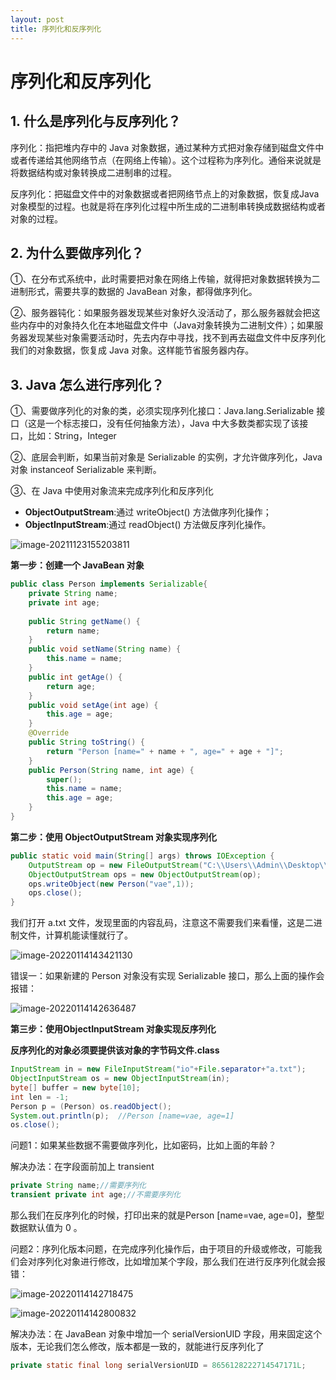 ```yaml
---
layout: post
title: 序列化和反序列化
---
```


# 序列化和反序列化

## 1. 什么是序列化与反序列化？

序列化：指把堆内存中的 Java 对象数据，通过某种方式把对象存储到磁盘文件中或者传递给其他网络节点（在网络上传输）。这个过程称为序列化。通俗来说就是将数据结构或对象转换成二进制串的过程。

反序列化：把磁盘文件中的对象数据或者把网络节点上的对象数据，恢复成Java对象模型的过程。也就是将在序列化过程中所生成的二进制串转换成数据结构或者对象的过程。

## 2. 为什么要做序列化？

①、在分布式系统中，此时需要把对象在网络上传输，就得把对象数据转换为二进制形式，需要共享的数据的 JavaBean 对象，都得做序列化。

②、服务器钝化：如果服务器发现某些对象好久没活动了，那么服务器就会把这些内存中的对象持久化在本地磁盘文件中（Java对象转换为二进制文件）；如果服务器发现某些对象需要活动时，先去内存中寻找，找不到再去磁盘文件中反序列化我们的对象数据，恢复成 Java 对象。这样能节省服务器内存。

## 3. Java 怎么进行序列化？

①、需要做序列化的对象的类，必须实现序列化接口：Java.lang.Serializable 接口（这是一个标志接口，没有任何抽象方法），Java 中大多数类都实现了该接口，比如：String，Integer

②、底层会判断，如果当前对象是 Serializable 的实例，才允许做序列化，Java对象 instanceof Serializable 来判断。

③、在 Java 中使用对象流来完成序列化和反序列化

- **ObjectOutputStream**:通过 writeObject() 方法做序列化操作；
- **ObjectInputStream**:通过 readObject() 方法做反序列化操作。

![image-20211123155203811](https://cdn.javatv.net/note/20211123155203.png)

 

 **第一步：创建一个 JavaBean 对象**

```java
public class Person implements Serializable{
    private String name;
    private int age;
     
    public String getName() {
        return name;
    }
    public void setName(String name) {
        this.name = name;
    }
    public int getAge() {
        return age;
    }
    public void setAge(int age) {
        this.age = age;
    }
    @Override
    public String toString() {
        return "Person [name=" + name + ", age=" + age + "]";
    }
    public Person(String name, int age) {
        super();
        this.name = name;
        this.age = age;
    }
}　　
```

 

 **第二步：使用 ObjectOutputStream 对象实现序列化**

```java
public static void main(String[] args) throws IOException {
    OutputStream op = new FileOutputStream("C:\\Users\\Admin\\Desktop\\a.txt");
    ObjectOutputStream ops = new ObjectOutputStream(op);
    ops.writeObject(new Person("vae",1));
    ops.close();
}
```

我们打开 a.txt 文件，发现里面的内容乱码，注意这不需要我们来看懂，这是二进制文件，计算机能读懂就行了。

![image-20220114143421130](https://cdn.javatv.net/note/20220114143421.png)

错误一：如果新建的 Person 对象没有实现 Serializable 接口，那么上面的操作会报错：

![image-20220114142636487](https://cdn.javatv.net/note/20220114142636.png)

**第三步：使用ObjectInputStream 对象实现反序列化**

**反序列化的对象必须要提供该对象的字节码文件.class**

```java
InputStream in = new FileInputStream("io"+File.separator+"a.txt");
ObjectInputStream os = new ObjectInputStream(in);
byte[] buffer = new byte[10];
int len = -1;
Person p = (Person) os.readObject();
System.out.println(p);  //Person [name=vae, age=1]
os.close();
```

问题1：如果某些数据不需要做序列化，比如密码，比如上面的年龄？

解决办法：在字段面前加上 transient

```java
private String name;//需要序列化
transient private int age;//不需要序列化
```

那么我们在反序列化的时候，打印出来的就是Person [name=vae, age=0]，整型数据默认值为 0 。

 问题2：序列化版本问题，在完成序列化操作后，由于项目的升级或修改，可能我们会对序列化对象进行修改，比如增加某个字段，那么我们在进行反序列化就会报错：

![image-20220114142718475](https://cdn.javatv.net/note/20220114142718.png)

 ![image-20220114142800832](https://cdn.javatv.net/note/20220114142800.png)

解决办法：在 JavaBean 对象中增加一个 serialVersionUID 字段，用来固定这个版本，无论我们怎么修改，版本都是一致的，就能进行反序列化了

```java
private static final long serialVersionUID = 8656128222714547171L;
```

